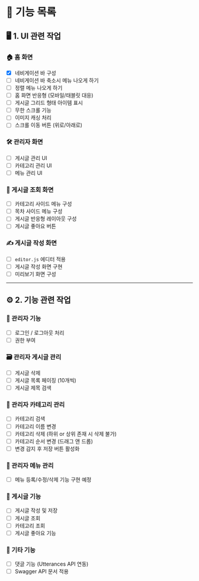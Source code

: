# 📌 기능 목록

## 🖥️ 1. UI 관련 작업

### 🏠 홈 화면
- [x] 네비게이션 바 구성
- [ ] 네비게이션 바 축소시 메뉴 나오게 하기 
- [ ] 정렬 메뉴 나오게 하기 
- [ ] 홈 화면 반응형 (모바일/태블릿 대응)
- [ ] 게시글 그리드 형태 아이템 표시
- [ ] 무한 스크롤 기능
- [ ] 이미지 캐싱 처리
- [ ] 스크롤 이동 버튼 (위로/아래로)

### 🛠️ 관리자 화면
- [ ] 게시글 관리 UI
- [ ] 카테고리 관리 UI
- [ ] 메뉴 관리 UI

### 📄 게시글 조회 화면
- [ ] 카테고리 사이드 메뉴 구성
- [ ] 목차 사이드 메뉴 구성
- [ ] 게시글 반응형 레이아웃 구성
- [ ] 게시글 좋아요 버튼

### ✍️ 게시글 작성 화면
- [ ] `editor.js` 에디터 적용
- [ ] 게시글 작성 화면 구현
- [ ] 미리보기 화면 구성

---

## ⚙️ 2. 기능 관련 작업

### 🔐 관리자 기능
- [ ] 로그인 / 로그아웃 처리
- [ ] 권한 부여

### 🗃️ 관리자 게시글 관리
- [ ] 게시글 삭제
- [ ] 게시글 목록 페이징 (10개씩)
- [ ] 게시글 제목 검색

### 🧩 관리자 카테고리 관리
- [ ] 카테고리 검색
- [ ] 카테고리 이름 변경
- [ ] 카테고리 삭제 (하위 or 상위 존재 시 삭제 불가)
- [ ] 카테고리 순서 변경 (드래그 앤 드롭)
- [ ] 변경 감지 후 저장 버튼 활성화

### 📑 관리자 메뉴 관리
- [ ] 메뉴 등록/수정/삭제 기능 구현 예정

### 📝 게시글 기능
- [ ] 게시글 작성 및 저장
- [ ] 게시글 조회
- [ ] 카테고리 조회
- [ ] 게시글 좋아요 기능

### 🧩 기타 기능
- [ ] 댓글 기능 (Utterances API 연동)
- [ ] Swagger API 문서 적용